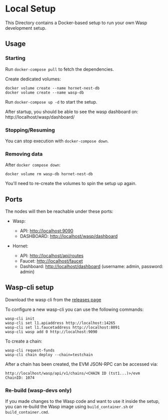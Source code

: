 # Local Setup

This Directory contains a Docker-based setup to run your own Wasp development
setup.

## Usage

### Starting

Run `docker-compose pull` to fetch the dependencies.

Create dedicated volumes:
```
docker volume create --name hornet-nest-db
docker volume create --name wasp-db
```

Run `docker-compose up -d` to start the setup.

After startup, you should be able to see the wasp dashboard on:
http://localhost/wasp/dashboard/

### Stopping/Resuming

You can stop execution with `docker-compose down`.

### Removing data

After `docker compose down`:
```
docker volume rm wasp-db hornet-nest-db
```

You'll need to re-create the volumes to spin the setup up again.

## Ports

The nodes will then be reachable under these ports:

- Wasp:
  - API: <http://localhost:9090>
  - DASHBOARD: <http://localhost/wasp/dashboard>

- Hornet:
  - API: <http://localhost/api/routes>
  - Faucet: <http://localhost/faucet>
  - Dashboard: <http://localhost/dashboard> (username: admin, password: admin)

## Wasp-cli setup

Download the wasp cli from the [releases page](https://github.com/iotaledger/wasp/releases)

To configure a new wasp-cli you can use the following commands:

```shell
wasp-cli init
wasp-cli set l1.apiaddress http://localhost:14265
wasp-cli set l1.faucetaddress http://localhost:8091
wasp-cli wasp add 0 http://localhost:9090
```

To create a chain:

```shell
wasp-cli request-funds
wasp-cli chain deploy --chain=testchain
```

After a chain has been created, the EVM JSON-RPC can be accessed via:

```
http://localhost/wasp/api/v1/chains/<CHAIN ID (tst1...)>/evm
ChainID: 1074
```

### Re-build (wasp-devs only)

If you made changes to the Wasp code and want to use it inside the setup, you can re-build the Wasp image using `build_container.sh` or `build_container.cmd`.
